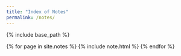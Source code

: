 ```yaml
---
title: "Index of Notes"
permalink: /notes/
---
```


{% include base_path %}

{% for page in site.notes %}
    {% include note.html %}
{% endfor %}

